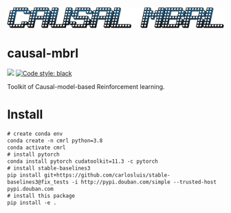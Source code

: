 ![](/img/cmrl_logo.png)


# causal-mbrl

<a><img src="https://github.com/FrankTianTT/causal-mbrl/actions/workflows/python-app.yml/badge.svg"></a>
<a href="https://github.com/psf/black"><img alt="Code style: black" src="https://img.shields.io/badge/code%20style-black-000000.svg"></a>

Toolkit of Causal-model-based Reinforcement learning.

# Install

```shell
# create conda env
conda create -n cmrl python=3.8
conda activate cmrl
# install pytorch
conda install pytorch cudatoolkit=11.3 -c pytorch
# install stable-baselines3
pip install git+https://github.com/carlosluis/stable-baselines3@fix_tests -i http://pypi.douban.com/simple --trusted-host pypi.douban.com
# install this package
pip install -e .
```
